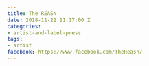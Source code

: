 ```yaml
---
title: The REASN
date: 2018-11-21 11:17:00 Z
categories:
- artist-and-label-press
tags:
- artist
facebook: https://www.facebook.com/TheReasn/
---
```


